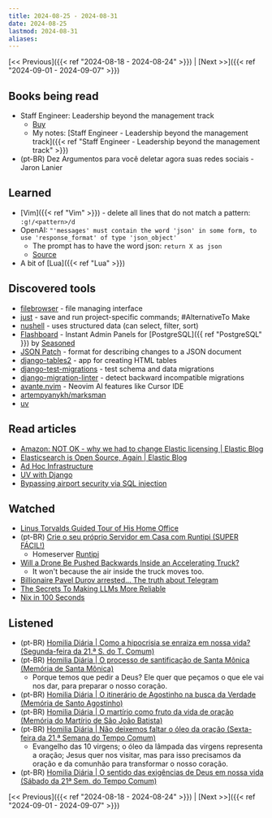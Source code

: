 ```yaml
---
title: 2024-08-25 - 2024-08-31
date: 2024-08-25
lastmod: 2024-08-31
aliases:
---
```


[<< Previous]({{< ref "2024-08-18 - 2024-08-24" >}}) | [Next >>]({{< ref "2024-09-01 - 2024-09-07" >}})

## Books being read
- Staff Engineer: Leadership beyond the management track
	- [Buy](https://staffeng.com/book)
	- My notes: [Staff Engineer - Leadership beyond the management track]({{< ref "Staff Engineer - Leadership beyond the management track" >}})
- (pt-BR) Dez Argumentos para você deletar agora suas redes sociais - Jaron Lanier

## Learned
- [Vim]({{< ref "Vim" >}}) - delete all lines that do not match a pattern: `:g!/<pattern>/d`
- OpenAI: `"'messages' must contain the word 'json' in some form, to use
  'response_format' of type 'json_object'`
    * The prompt has to have the word json: `return X as json`
    * [Source](https://community.openai.com/t/how-do-i-use-the-new-json-mode/475890/14)
- A bit of [Lua]({{< ref "Lua" >}})

## Discovered tools
- [filebrowser](https://github.com/filebrowser/filebrowser) - file managing
  interface
- [just](https://github.com/casey/just) - save and run project-specific
  commands; #AlternativeTo Make
- [nushell](https://github.com/nushell/nushell) - uses structured data (can
  select, filter, sort)
- [Flashboard](https://www.getflashboard.com) - Instant Admin Panels for
  [PostgreSQL]({{ ref "PostgreSQL" }}) by [Seasoned](https://www.seasoned.cc)
- [JSON Patch](https://jsonpatch.com) - format for describing changes to a JSON
  document
- [django-tables2](https://github.com/jieter/django-tables2) - app for creating
  HTML tables
- [django-test-migrations](https://github.com/wemake-services/django-test-migrations) -
  test schema and data migrations
- [django-migration-linter](https://github.com/3YOURMIND/django-migration-linter) -
  detect backward incompatible migrations
- [avante.nvim](https://github.com/yetone/avante.nvim) - Neovim AI features
  like Cursor IDE
- [artempyanykh/marksman](https://github.com/artempyanykh/marksman)
- [uv](https://github.com/astral-sh/uv)

## Read articles
- [Amazon: NOT OK - why we had to change Elastic licensing | Elastic Blog](https://www.elastic.co/blog/why-license-change-aws)
- [Elasticsearch is Open Source, Again | Elastic Blog](https://www.elastic.co/blog/elasticsearch-is-open-source-again)
- [Ad Hoc Infrastructure](https://tidyfirst.substack.com/p/ad-hoc-infrastructure)
- [UV with Django](https://blog.pecar.me/uv-with-django)
- [Bypassing airport security via SQL injection](https://ian.sh/tsa)

## Watched
- [Linus Torvalds Guided Tour of His Home Office](https://www.youtube.com/watch?v=jYUZAF3ePFE)
- (pt-BR) [Crie o seu próprio Servidor em Casa com Runtipi (SUPER FÁCIL!)](https://www.youtube.com/watch?v=LasIH5a5g_4)
    * Homeserver [Runtipi](https://runtipi.io/)
- [Will a Drone Be Pushed Backwards Inside an Accelerating Truck?](https://www.youtube.com/watch?v=niqeCL80W5g)
    * It won't because the air inside the truck moves too.
- [Billionaire Pavel Durov arrested... The truth about Telegram](https://www.youtube.com/watch?v=39rBzRd4M0k)
- [The Secrets To Making LLMs More Reliable](https://www.youtube.com/watch?v=O5rmwjY2lbA)
- [Nix in 100 Seconds](https://www.youtube.com/watch?v=FJVFXsNzYZQ)

## Listened
- (pt-BR) [Homilia Diária | Como a hipocrisia se enraiza em nossa vida? (Segunda-feira da 21.ª S. do T. Comum)](https://www.youtube.com/watch?v=Tv5MGDCK1hU)
- (pt-BR) [Homilia Diária | O processo de santificação de Santa Mônica (Memória de Santa Mônica)](https://youtu.be/YYBFL30ZN_8)
    * Porque temos que pedir a Deus? Ele quer que peçamos o que ele vai nos
      dar, para preparar o nosso coração.
- (pt-BR) [Homilia Diária | O itinerário de Agostinho na busca da Verdade (Memória de Santo Agostinho)](https://www.youtube.com/watch?v=oc1BD_JK4OQ)
- (pt-BR) [Homilia Diária | O martírio como fruto da vida de oração (Memória do Martírio de São João Batista)](https://www.youtube.com/watch?v=4yh_eZp0rDw)
- (pt-BR) [Homilia Diária | Não deixemos faltar o óleo da oração (Sexta-feira da 21.ª Semana do Tempo Comum)](https://www.youtube.com/watch?v=95kQ0NaSDrA)
    * Evangelho das 10 virgens; o óleo da lâmpada das virgens representa a
      oração; Jesus quer nos visitar, mas para isso precisamos da oração e
      da comunhão para transformar o nosso coração.
- (pt-BR) [Homilia Diária | O sentido das exigências de Deus em nossa vida (Sábado da 21ª Sem. do Tempo Comum)](https://www.youtube.com/watch?v=AZZJ1pnMIEM)

[<< Previous]({{< ref "2024-08-18 - 2024-08-24" >}}) | [Next >>]({{< ref "2024-09-01 - 2024-09-07" >}})
